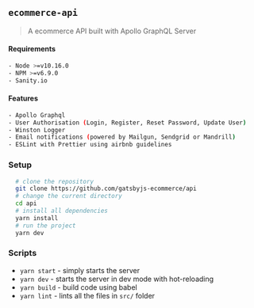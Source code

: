 ## `ecommerce-api`

> A ecommerce API built with Apollo GraphQL Server

#### Requirements
```bash
- Node >=v10.16.0
- NPM >=v6.9.0
- Sanity.io
```

#### Features
```bash
- Apollo Graphql
- User Authorisation (Login, Register, Reset Password, Update User)
- Winston Logger
- Email notifications (powered by Mailgun, Sendgrid or Mandrill)
- ESLint with Prettier using airbnb guidelines
```

### Setup

```bash
  # clone the repository
  git clone https://github.com/gatsbyjs-ecommerce/api
  # change the current directory
  cd api
  # install all dependencies
  yarn install
  # run the project
  yarn dev
```

### Scripts

- `yarn start` - simply starts the server
- `yarn dev` - starts the server in dev mode with hot-reloading
- `yarn build` - build code using babel
- `yarn lint` - lints all the files in `src/` folder
